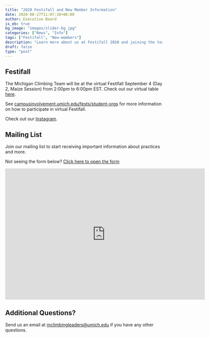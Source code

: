 ```yaml
---
title: "2020 Festifall and New Member Information"
date: 2020-08-27T11:07:10+06:00
author: Executive Board
is_eb: true
bg_image: "images/slider-bg.jpg"
categories: ["News", "Info"]
tags: ["Festifall", "New-members"]
description: "Learn more about us at Festifall 2020 and joining the team. The Michigan Climbing Team will be at the virtual Festifall September 4 (Day 2, Maize Session) from 2:00pm to 6:00pm EST. See campusinvolvement.umich.edu/fests/student-orgs for more information on how to participate in virtual Festifall."
draft: false
type: "post"
---
```


## Festifall

The Michigan Climbing Team will be at the virtual Festifall September 4 (Day 2, Maize Session) from 2:00pm to 6:00pm EST. Check out our virtual table <a href="https://app.careerfairplus.com/um_mi/fair/2807/employer/246449">here</a>.

See <a href="https://campusinvolvement.umich.edu/fests/student-orgs">campusinvolvement.umich.edu/fests/student-orgs</a> for more information on how to participate in virtual Festifall.

Check out our <a href="https://www.instagram.com/michiganclimbingteam/">Instagram</a>.

## Mailing List

Join our mailing list to start receiving important information about practices and more.

Not seeing the form below? <a href="https://docs.google.com/forms/d/e/1FAIpQLSfcgzVN6-6JRWVT1IsKWI3bdjcniUGb3-uK3ujQx4ii97Hm1w/viewform?usp=sf_link">Click here to open the form</a> 

<iframe src="https://docs.google.com/forms/d/e/1FAIpQLSfcgzVN6-6JRWVT1IsKWI3bdjcniUGb3-uK3ujQx4ii97Hm1w/viewform?embedded=true" width="640" height="421" frameborder="0" marginheight="0" marginwidth="0">Loading…</iframe>

## Additional Questions?

Send us an email at <a href="mailto:mclimbingleaders@umich.edu">mclimbingleaders@umich.edu</a> if you have any other questions.
